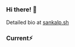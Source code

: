 ### Hi there! 👋

Detailed bio at <a href="https://sankalp.sh/" target="_blank">sankalp.sh</a>

### Current⚡️


<!--* Co-founder and CEO at (YC S24)</a> 🙌
* Founding team, Product & Growth at <a href="https://parivestra.com/" target="_blank">Parivestra</a>


<hr />

### Past⏰
* Fellow at <a href="https://www.founder.university/" target="_blank">FU</a>
* Founder <a href="https://skyhi.live/" target="_blank">SkyHi</a>

<hr />

![Top Langs](https://github-readme-stats.vercel.app/api/top-langs/?username=1sankalp&layout=compact)
